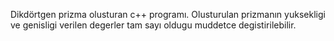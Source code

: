 Dikdörtgen prizma olusturan c++ programı.
Olusturulan prizmanın yuksekligi ve genisligi verilen degerler tam sayı oldugu muddetce degistirilebilir.
